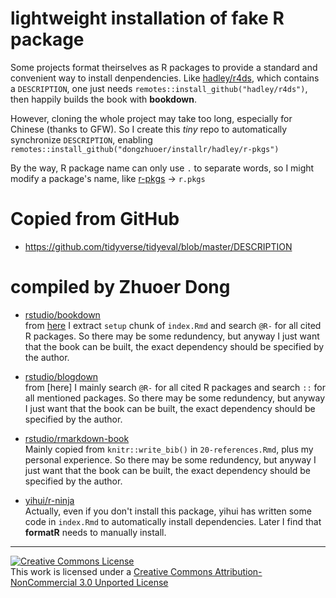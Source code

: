 # lightweight installation of fake R package

Some projects format theirselves as R packages to provide a standard and convenient way to install denpendencies. Like [hadley/r4ds](https://github.com/hadley/r4ds), which contains a `DESCRIPTION`, one just needs `remotes::install_github("hadley/r4ds")`, then happily builds the book with **bookdown**. 

However, cloning the whole project may take too long, especially for Chinese (thanks to GFW). So I create this _tiny_ repo to automatically synchronize `DESCRIPTION`, enabling `remotes::install_github("dongzhuoer/installr/hadley/r-pkgs")`

By the way, R package name can only use `.` to separate words, so I might modify a package's name, like [r-pkgs](https://github.com/hadley/r-pkgs) -> `r.pkgs`


# Copied from GitHub

- https://github.com/tidyverse/tidyeval/blob/master/DESCRIPTION



# compiled by Zhuoer Dong

- [rstudio/bookdown](rstudio/bookdown/DESCRIPTION)   
  from [here](https://github.com/rstudio/bookdown/tree/master/inst/examples) I extract `setup` chunk of `index.Rmd` and search `@R-` for all cited R packages. So there may be some redundency, but anyway I just want that the book can be built, the exact dependency should be specified by the author.

- [rstudio/blogdown](rstudio/blogdown/DESCRIPTION)  
  from [here] I mainly search `@R-` for all cited R packages and search `::` for all mentioned packages. So there may be some redundency, but anyway I just want that the book can be built, the exact dependency should be specified by the author.

- [rstudio/rmarkdown-book](rstudio/rmarkdown-book/DESCRIPTION)  
  Mainly copied from `knitr::write_bib()` in `20-references.Rmd`, plus my personal experience. So there may be some redundency, but anyway I just want that the book can be built, the exact dependency should be specified by the author.

- [yihui/r-ninja](yihui/r-ninja/DESCRIPTION)  
  Actually, even if you don't install this package, yihui has written some code in `index.Rmd` to automatically install dependencies. Later I find that **formatR** needs to manually install.


-----------------------

[![Creative Commons License](https://i.creativecommons.org/l/by-nc/3.0/88x31.png)](http://creativecommons.org/licenses/by-nc/3.0/)  
This work is licensed under a [Creative Commons Attribution-NonCommercial 3.0 Unported License](http://creativecommons.org/licenses/by-nc/3.0/)
